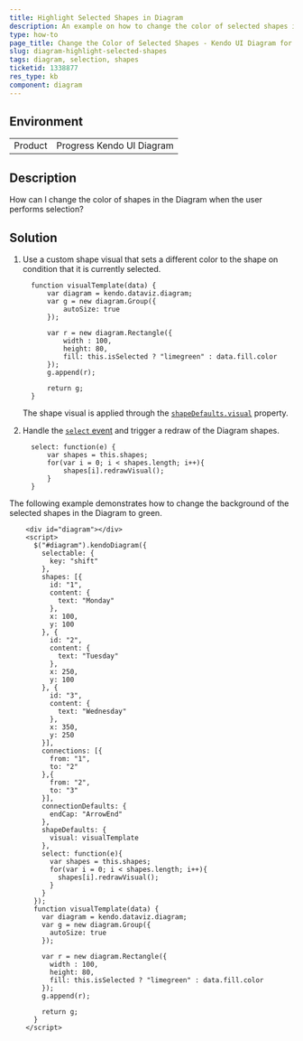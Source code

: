 ```yaml
---
title: Highlight Selected Shapes in Diagram
description: An example on how to change the color of selected shapes in order to highlight them.
type: how-to
page_title: Change the Color of Selected Shapes - Kendo UI Diagram for jQuery
slug: diagram-highlight-selected-shapes
tags: diagram, selection, shapes
ticketid: 1338877
res_type: kb
component: diagram
---
```


## Environment

<table>
 <tr>
  <td>Product</td>
  <td>Progress Kendo UI Diagram</td>
 </tr>
</table>


## Description

How can I change the color of shapes in the Diagram when the user performs selection?

## Solution

1. Use a custom shape visual that sets a different color to the shape on condition that it is currently selected.

  	```
      function visualTemplate(data) {
          var diagram = kendo.dataviz.diagram;
          var g = new diagram.Group({
              autoSize: true
          });

          var r = new diagram.Rectangle({
              width : 100,
              height: 80,
              fill: this.isSelected ? "limegreen" : data.fill.color
          });
          g.append(r);

          return g;
      }
  	```

    The shape visual is applied through the [`shapeDefaults.visual`](/api/javascript/dataviz/ui/diagram/configuration/shapedefaults.visual) property.

1. Handle the [`select` event](/api/javascript/dataviz/ui/diagram/events/select) and trigger a redraw of the Diagram shapes.

  	```
      select: function(e) {
          var shapes = this.shapes;
          for(var i = 0; i < shapes.length; i++){
              shapes[i].redrawVisual();
          }
      }
  	```

The following example demonstrates how to change the background of the selected shapes in the Diagram to green.

```dojo
    <div id="diagram"></div>
    <script>
      $("#diagram").kendoDiagram({
        selectable: {
          key: "shift"
        },
        shapes: [{
          id: "1",
          content: {
            text: "Monday"
          },
          x: 100,
          y: 100
        }, {
          id: "2",
          content: {
            text: "Tuesday"
          },
          x: 250,
          y: 100
        }, {
          id: "3",
          content: {
            text: "Wednesday"
          },
          x: 350,
          y: 250
        }],
        connections: [{
          from: "1",
          to: "2"
        },{
          from: "2",
          to: "3"
        }],
        connectionDefaults: {
          endCap: "ArrowEnd"
        },
        shapeDefaults: {
          visual: visualTemplate
        },
        select: function(e){
          var shapes = this.shapes;
          for(var i = 0; i < shapes.length; i++){
            shapes[i].redrawVisual();
          }
        }
      });
      function visualTemplate(data) {
        var diagram = kendo.dataviz.diagram;
        var g = new diagram.Group({
          autoSize: true
        });

        var r = new diagram.Rectangle({
          width : 100,
          height: 80,
          fill: this.isSelected ? "limegreen" : data.fill.color
        });
        g.append(r);

        return g;
      }
    </script>
```
